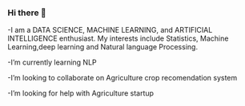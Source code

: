 ### Hi there 👋

-I am a DATA SCIENCE, MACHINE LEARNING, and ARTIFICIAL INTELLIGENCE enthusiast. My interests include Statistics, Machine Learning,deep learning and Natural language Processing.

-I’m currently learning NLP

-I’m looking to collaborate on Agriculture crop recomendation system

-I’m looking for help with Agriculture startup

